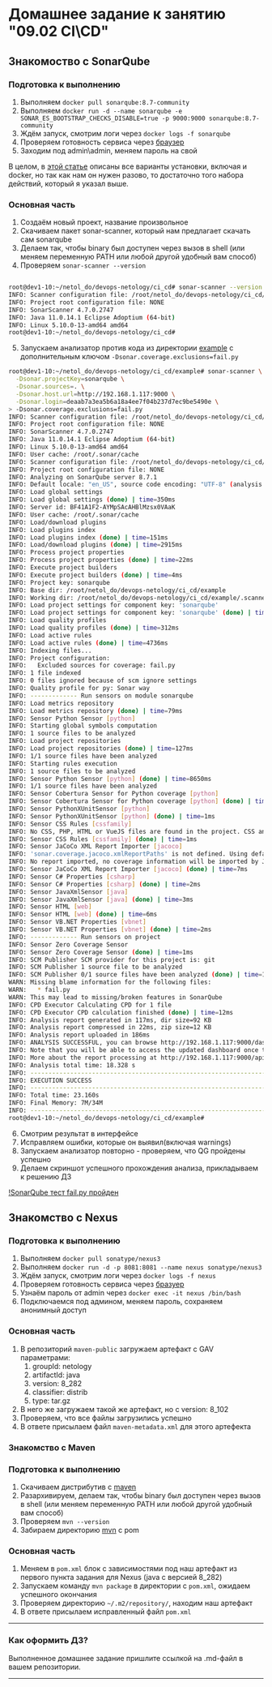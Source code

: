 # Домашнее задание к занятию "09.02 CI\CD"

## Знакомоство с SonarQube

### Подготовка к выполнению

1. Выполняем `docker pull sonarqube:8.7-community`
2. Выполняем `docker run -d --name sonarqube -e SONAR_ES_BOOTSTRAP_CHECKS_DISABLE=true -p 9000:9000 sonarqube:8.7-community`
3. Ждём запуск, смотрим логи через `docker logs -f sonarqube`
4. Проверяем готовность сервиса через [браузер](http://localhost:9000)
5. Заходим под admin\admin, меняем пароль на свой

В целом, в [этой статье](https://docs.sonarqube.org/latest/setup/install-server/) описаны все варианты установки, включая и docker, но так как нам он нужен разово, то достаточно того набора действий, который я указал выше.

### Основная часть

1. Создаём новый проект, название произвольное
2. Скачиваем пакет sonar-scanner, который нам предлагает скачать сам sonarqube
3. Делаем так, чтобы binary был доступен через вызов в shell (или меняем переменную PATH или любой другой удобный вам способ)
4. Проверяем `sonar-scanner --version`

```bash

root@dev1-10:~/netol_do/devops-netology/ci_cd# sonar-scanner --version
INFO: Scanner configuration file: /root/netol_do/devops-netology/ci_cd/sonar-scanner-4.7.0.2747-linux/conf/sonar-scanner.properties
INFO: Project root configuration file: NONE
INFO: SonarScanner 4.7.0.2747
INFO: Java 11.0.14.1 Eclipse Adoptium (64-bit)
INFO: Linux 5.10.0-13-amd64 amd64
root@dev1-10:~/netol_do/devops-netology/ci_cd#

```

5. Запускаем анализатор против кода из директории [example](./example) с дополнительным ключом `-Dsonar.coverage.exclusions=fail.py`

```bash
root@dev1-10:~/netol_do/devops-netology/ci_cd/example# sonar-scanner \
  -Dsonar.projectKey=sonarqube \
  -Dsonar.sources=. \
  -Dsonar.host.url=http://192.168.1.117:9000 \
  -Dsonar.login=deaab7a3ea5b6a18a4ee7f04b237d7ec9be5490e \
> -Dsonar.coverage.exclusions=fail.py
INFO: Scanner configuration file: /root/netol_do/devops-netology/ci_cd/sonar-scanner-4.7.0.2747-linux/conf/sonar-scanner.properties
INFO: Project root configuration file: NONE
INFO: SonarScanner 4.7.0.2747
INFO: Java 11.0.14.1 Eclipse Adoptium (64-bit)
INFO: Linux 5.10.0-13-amd64 amd64
INFO: User cache: /root/.sonar/cache
INFO: Scanner configuration file: /root/netol_do/devops-netology/ci_cd/sonar-scanner-4.7.0.2747-linux/conf/sonar-scanner.properties
INFO: Project root configuration file: NONE
INFO: Analyzing on SonarQube server 8.7.1
INFO: Default locale: "en_US", source code encoding: "UTF-8" (analysis is platform dependent)
INFO: Load global settings
INFO: Load global settings (done) | time=350ms
INFO: Server id: BF41A1F2-AYMpSAcAHBlMzsx0VAaK
INFO: User cache: /root/.sonar/cache
INFO: Load/download plugins
INFO: Load plugins index
INFO: Load plugins index (done) | time=151ms
INFO: Load/download plugins (done) | time=2915ms
INFO: Process project properties
INFO: Process project properties (done) | time=22ms
INFO: Execute project builders
INFO: Execute project builders (done) | time=4ms
INFO: Project key: sonarqube
INFO: Base dir: /root/netol_do/devops-netology/ci_cd/example
INFO: Working dir: /root/netol_do/devops-netology/ci_cd/example/.scannerwork
INFO: Load project settings for component key: 'sonarqube'
INFO: Load project settings for component key: 'sonarqube' (done) | time=628ms
INFO: Load quality profiles
INFO: Load quality profiles (done) | time=312ms
INFO: Load active rules
INFO: Load active rules (done) | time=4736ms
INFO: Indexing files...
INFO: Project configuration:
INFO:   Excluded sources for coverage: fail.py
INFO: 1 file indexed
INFO: 0 files ignored because of scm ignore settings
INFO: Quality profile for py: Sonar way
INFO: ------------- Run sensors on module sonarqube
INFO: Load metrics repository
INFO: Load metrics repository (done) | time=79ms
INFO: Sensor Python Sensor [python]
INFO: Starting global symbols computation
INFO: 1 source files to be analyzed
INFO: Load project repositories
INFO: Load project repositories (done) | time=127ms
INFO: 1/1 source files have been analyzed
INFO: Starting rules execution
INFO: 1 source files to be analyzed
INFO: Sensor Python Sensor [python] (done) | time=8650ms
INFO: 1/1 source files have been analyzed
INFO: Sensor Cobertura Sensor for Python coverage [python]
INFO: Sensor Cobertura Sensor for Python coverage [python] (done) | time=22ms
INFO: Sensor PythonXUnitSensor [python]
INFO: Sensor PythonXUnitSensor [python] (done) | time=1ms
INFO: Sensor CSS Rules [cssfamily]
INFO: No CSS, PHP, HTML or VueJS files are found in the project. CSS analysis is skipped.
INFO: Sensor CSS Rules [cssfamily] (done) | time=1ms
INFO: Sensor JaCoCo XML Report Importer [jacoco]
INFO: 'sonar.coverage.jacoco.xmlReportPaths' is not defined. Using default locations: target/site/jacoco/jacoco.xml,target/site/jacoco-it/jacoco.xml,build/reports/jacoco/test/jacocoTestReport.xml
INFO: No report imported, no coverage information will be imported by JaCoCo XML Report Importer
INFO: Sensor JaCoCo XML Report Importer [jacoco] (done) | time=7ms
INFO: Sensor C# Properties [csharp]
INFO: Sensor C# Properties [csharp] (done) | time=2ms
INFO: Sensor JavaXmlSensor [java]
INFO: Sensor JavaXmlSensor [java] (done) | time=3ms
INFO: Sensor HTML [web]
INFO: Sensor HTML [web] (done) | time=6ms
INFO: Sensor VB.NET Properties [vbnet]
INFO: Sensor VB.NET Properties [vbnet] (done) | time=2ms
INFO: ------------- Run sensors on project
INFO: Sensor Zero Coverage Sensor
INFO: Sensor Zero Coverage Sensor (done) | time=1ms
INFO: SCM Publisher SCM provider for this project is: git
INFO: SCM Publisher 1 source file to be analyzed
INFO: SCM Publisher 0/1 source files have been analyzed (done) | time=136ms
WARN: Missing blame information for the following files:
WARN:   * fail.py
WARN: This may lead to missing/broken features in SonarQube
INFO: CPD Executor Calculating CPD for 1 file
INFO: CPD Executor CPD calculation finished (done) | time=12ms
INFO: Analysis report generated in 117ms, dir size=92 KB
INFO: Analysis report compressed in 22ms, zip size=12 KB
INFO: Analysis report uploaded in 186ms
INFO: ANALYSIS SUCCESSFUL, you can browse http://192.168.1.117:9000/dashboard?id=sonarqube
INFO: Note that you will be able to access the updated dashboard once the server has processed the submitted analysis report
INFO: More about the report processing at http://192.168.1.117:9000/api/ce/task?id=AYMrUfLTHBlMzsx0VFZY
INFO: Analysis total time: 18.328 s
INFO: ------------------------------------------------------------------------
INFO: EXECUTION SUCCESS
INFO: ------------------------------------------------------------------------
INFO: Total time: 23.160s
INFO: Final Memory: 7M/34M
INFO: ------------------------------------------------------------------------
root@dev1-10:~/netol_do/devops-netology/ci_cd/example# 
```

6. Смотрим результат в интерфейсе
7. Исправляем ошибки, которые он выявил(включая warnings)
8. Запускаем анализатор повторно - проверяем, что QG пройдены успешно
9. Делаем скриншот успешного прохождения анализа, прикладываем к решению ДЗ

[!SonarQube тест fail.py пройден](blob/main/ci_cd/Passed_test_sonar_qube.png)

## Знакомство с Nexus

### Подготовка к выполнению

1. Выполняем `docker pull sonatype/nexus3`
2. Выполняем `docker run -d -p 8081:8081 --name nexus sonatype/nexus3`
3. Ждём запуск, смотрим логи через `docker logs -f nexus`
4. Проверяем готовность сервиса через [бразуер](http://localhost:8081)
5. Узнаём пароль от admin через `docker exec -it nexus /bin/bash`
6. Подключаемся под админом, меняем пароль, сохраняем анонимный доступ

### Основная часть

1. В репозиторий `maven-public` загружаем артефакт с GAV параметрами:
   1. groupId: netology
   2. artifactId: java
   3. version: 8_282
   4. classifier: distrib
   5. type: tar.gz
2. В него же загружаем такой же артефакт, но с version: 8_102
3. Проверяем, что все файлы загрузились успешно
4. В ответе присылаем файл `maven-metadata.xml` для этого артефекта

### Знакомство с Maven

### Подготовка к выполнению

1. Скачиваем дистрибутив с [maven](https://maven.apache.org/download.cgi)
2. Разархивируем, делаем так, чтобы binary был доступен через вызов в shell (или меняем переменную PATH или любой другой удобный вам способ)
3. Проверяем `mvn --version`
4. Забираем директорию [mvn](./mvn) с pom

### Основная часть

1. Меняем в `pom.xml` блок с зависимостями под наш артефакт из первого пункта задания для Nexus (java с версией 8_282)
2. Запускаем команду `mvn package` в директории с `pom.xml`, ожидаем успешного окончания
3. Проверяем директорию `~/.m2/repository/`, находим наш артефакт
4. В ответе присылаем исправленный файл `pom.xml`

---

### Как оформить ДЗ?

Выполненное домашнее задание пришлите ссылкой на .md-файл в вашем репозитории.

---
